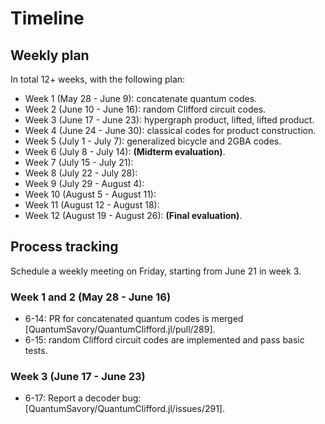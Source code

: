 # Timeline

## Weekly plan

<!--
Codes:
- Hypergraph product, lifted, lifted product, and generalized bicycle.
- Classical codes.
Decoder:
- Iterative decoders, better performance.
- OSD.
-->

In total 12+ weeks, with the following plan:

- Week 1 (May 28 - June 9): concatenate quantum codes.
- Week 2 (June 10 - June 16): random Clifford circuit codes.
- Week 3 (June 17 - June 23): hypergraph product, lifted, lifted product.
- Week 4 (June 24 - June 30): classical codes for product construction.
- Week 5 (July 1 - July 7): generalized bicycle and 2GBA codes.
- Week 6 (July 8 - July 14): **(Midterm evaluation)**.
- Week 7 (July 15 - July 21):
- Week 8 (July 22 - July 28):
- Week 9 (July 29 - August 4):
- Week 10 (August 5 - August 11):
- Week 11 (August 12 - August 18):
- Week 12 (August 19 - August 26): **(Final evaluation)**.


## Process tracking

Schedule a weekly meeting on Friday, starting from June 21 in week 3.

### Week 1 and 2 (May 28 - June 16)

- 6-14: PR for concatenated quantum codes is merged [QuantumSavory/QuantumClifford.jl/pull/289].
- 6-15: random Clifford circuit codes are implemented and pass basic tests.

### Week 3 (June 17 - June 23)

- 6-17: Report a decoder bug: [QuantumSavory/QuantumClifford.jl/issues/291].
